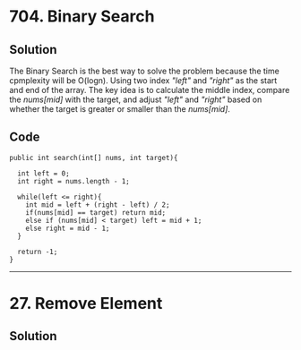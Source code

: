 # 704. Binary Search
## **Solution** 
The Binary Search is the best way to solve the problem because the time cpmplexity will be O(logn). Using two index _"left"_ and _"right"_ as the start and end of the array. The key idea is to calculate the middle index, compare the _nums[mid]_ with the target, and adjust _"left"_ and _"right"_ based on whether the target is greater or smaller than the _nums[mid]_.

## **Code**
```
public int search(int[] nums, int target){

  int left = 0;
  int right = nums.length - 1;

  while(left <= right){
    int mid = left + (right - left) / 2;
    if(nums[mid] == target) return mid;
    else if (nums[mid] < target) left = mid + 1;
    else right = mid - 1;
  }

  return -1;
}
```
--------
# 27. Remove Element
## **Solution**

